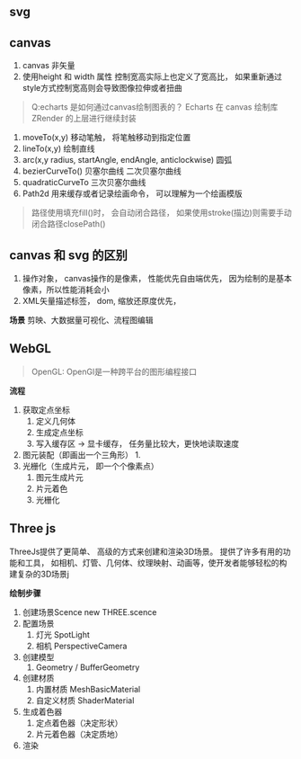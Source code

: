 ## svg


## canvas

1. canvas 非矢量
2. 使用height 和 width 属性 控制宽高实际上也定义了宽高比， 如果重新通过style方式控制宽高则会导致图像拉伸或者扭曲

> Q:echarts 是如何通过canvas绘制图表的？
Echarts 在 canvas 绘制库 ZRender 的上层进行继续封装

  
1. moveTo(x,y) 移动笔触， 将笔触移动到指定位置
2. lineTo(x,y) 绘制直线
3. arc(x,y radius, startAngle, endAngle, anticlockwise) 圆弧
4. bezierCurveTo() 贝塞尔曲线 二次贝塞尔曲线
5. quadraticCurveTo 三次贝塞尔曲线
6. Path2d 用来缓存或者记录绘画命令， 可以理解为一个绘画模版


> 路径使用填充fill()时， 会自动闭合路径， 如果使用stroke(描边)则需要手动闭合路径closePath()
>

## canvas 和 svg 的区别

1. 操作对象， canvas操作的是像素， 性能优先自由端优先， 因为绘制的是基本像素，所以性能消耗会小
2. XML矢量描述标签， dom, 缩放还原度优先， 

**场景**
剪映、大数据量可视化、流程图编辑


## WebGL

> OpenGL: 
> OpenGl是一种跨平台的图形编程接口

**流程**
1. 获取定点坐标
   1. 定义几何体
   2. 生成定点坐标
   3. 写入缓存区 -> 显卡缓存， 任务量比较大，更快地读取速度
2. 图元装配（即画出一个三角形）
   1. 
3. 光栅化（生成片元， 即一个个像素点）
   1. 图元生成片元
   2. 片元着色
   3. 光栅化

## Three js

ThreeJs提供了更简单、 高级的方式来创建和渲染3D场景。 提供了许多有用的功能和工具， 如相机、灯管、几何体、纹理映射、动画等，使开发者能够轻松的构建复杂的3D场景j

**绘制步骤**
1. 创建场景Scence new THREE.scence
2. 配置场景
   1. 灯光 SpotLight
   2. 相机 PerspectiveCamera
3. 创建模型
   1. Geometry / BufferGeometry
4. 创建材质
   1. 内置材质 MeshBasicMaterial
   2. 自定义材质 ShaderMaterial
5. 生成着色器
   1. 定点着色器（决定形状）
   2. 片元着色器（决定质地）
6. 渲染